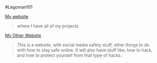#Legoman101

[My website](https://Legoman101.github.io)
>where I have all of my projects

[My Other Website](https://hacking-people.github.io)
>This is a website, with social media safety stuff, other things to do with how to stay safe online.
> It will also have stuff like; how to hack, and how to protect yourslef from that type of hacks.
